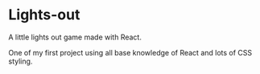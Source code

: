 # Lights-out

A little lights out game made with React.

One of my first project using all base knowledge of React and lots of CSS styling.
